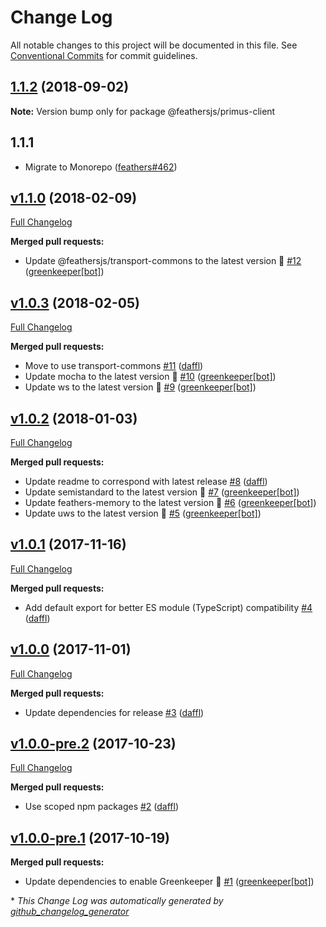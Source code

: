 # Change Log

All notable changes to this project will be documented in this file.
See [Conventional Commits](https://conventionalcommits.org) for commit guidelines.

<a name="1.1.2"></a>
## [1.1.2](https://github.com/feathersjs/feathers/compare/@feathersjs/primus-client@1.1.1...@feathersjs/primus-client@1.1.2) (2018-09-02)

**Note:** Version bump only for package @feathersjs/primus-client

<a name="1.1.1"></a>
## 1.1.1

- Migrate to Monorepo ([feathers#462](https://github.com/feathersjs/feathers/issues/462))

## [v1.1.0](https://github.com/feathersjs/primus-client/tree/v1.1.0) (2018-02-09)
[Full Changelog](https://github.com/feathersjs/primus-client/compare/v1.0.3...v1.1.0)

**Merged pull requests:**

- Update @feathersjs/transport-commons to the latest version 🚀 [\#12](https://github.com/feathersjs/primus-client/pull/12) ([greenkeeper[bot]](https://github.com/apps/greenkeeper))

## [v1.0.3](https://github.com/feathersjs/primus-client/tree/v1.0.3) (2018-02-05)
[Full Changelog](https://github.com/feathersjs/primus-client/compare/v1.0.2...v1.0.3)

**Merged pull requests:**

- Move to use transport-commons [\#11](https://github.com/feathersjs/primus-client/pull/11) ([daffl](https://github.com/daffl))
- Update mocha to the latest version 🚀 [\#10](https://github.com/feathersjs/primus-client/pull/10) ([greenkeeper[bot]](https://github.com/apps/greenkeeper))
- Update ws to the latest version 🚀 [\#9](https://github.com/feathersjs/primus-client/pull/9) ([greenkeeper[bot]](https://github.com/apps/greenkeeper))

## [v1.0.2](https://github.com/feathersjs/primus-client/tree/v1.0.2) (2018-01-03)
[Full Changelog](https://github.com/feathersjs/primus-client/compare/v1.0.1...v1.0.2)

**Merged pull requests:**

- Update readme to correspond with latest release  [\#8](https://github.com/feathersjs/primus-client/pull/8) ([daffl](https://github.com/daffl))
- Update semistandard to the latest version 🚀 [\#7](https://github.com/feathersjs/primus-client/pull/7) ([greenkeeper[bot]](https://github.com/apps/greenkeeper))
- Update feathers-memory to the latest version 🚀 [\#6](https://github.com/feathersjs/primus-client/pull/6) ([greenkeeper[bot]](https://github.com/apps/greenkeeper))
- Update uws to the latest version 🚀 [\#5](https://github.com/feathersjs/primus-client/pull/5) ([greenkeeper[bot]](https://github.com/apps/greenkeeper))

## [v1.0.1](https://github.com/feathersjs/primus-client/tree/v1.0.1) (2017-11-16)
[Full Changelog](https://github.com/feathersjs/primus-client/compare/v1.0.0...v1.0.1)

**Merged pull requests:**

- Add default export for better ES module \(TypeScript\) compatibility [\#4](https://github.com/feathersjs/primus-client/pull/4) ([daffl](https://github.com/daffl))

## [v1.0.0](https://github.com/feathersjs/primus-client/tree/v1.0.0) (2017-11-01)
[Full Changelog](https://github.com/feathersjs/primus-client/compare/v1.0.0-pre.2...v1.0.0)

**Merged pull requests:**

- Update dependencies for release [\#3](https://github.com/feathersjs/primus-client/pull/3) ([daffl](https://github.com/daffl))

## [v1.0.0-pre.2](https://github.com/feathersjs/primus-client/tree/v1.0.0-pre.2) (2017-10-23)
[Full Changelog](https://github.com/feathersjs/primus-client/compare/v1.0.0-pre.1...v1.0.0-pre.2)

**Merged pull requests:**

- Use scoped npm packages [\#2](https://github.com/feathersjs/primus-client/pull/2) ([daffl](https://github.com/daffl))

## [v1.0.0-pre.1](https://github.com/feathersjs/primus-client/tree/v1.0.0-pre.1) (2017-10-19)
**Merged pull requests:**

- Update dependencies to enable Greenkeeper 🌴 [\#1](https://github.com/feathersjs/primus-client/pull/1) ([greenkeeper[bot]](https://github.com/apps/greenkeeper))



\* *This Change Log was automatically generated by [github_changelog_generator](https://github.com/skywinder/Github-Changelog-Generator)*
